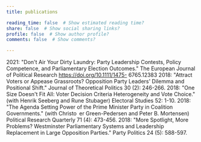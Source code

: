 ```yaml
---
title: publications

reading_time: false  # Show estimated reading time?
share: false  # Show social sharing links?
profile: false  # Show author profile?
comments: false  # Show comments?

---
```


2021: "Don't Air Your Dirty Laundry: Party Leadership Contests, Policy Competence, and Parliamentary
Election Outcomes." The European Journal of Political Research https://doi.org/10.1111/1475-
6765.12383
2018: "Attract Voters or Appease Grassroots? Opposition Party Leaders' Dilemma and Positional
Shift." Journal of Theoretical Politics 30 (2): 246-266.
2018: "One Size Doesn't Fit All: Voter Decision Criteria Heterogeneity and Vote Choice." (with
Henrik Seeberg and Rune Stubager) Electoral Studies 52: 1-10.
2018: "The Agenda Setting Power of the Prime Minister Party in Coalition Governments." (with
Christo er Green-Pedersen and Peter B. Mortensen) Political Research Quarterly 71 (4): 473-456.
2018: "More Spotlight, More Problems? Westminster Parliamentary Systems and Leadership Replacement
in Large Opposition Parties." Party Politics 24 (5): 588-597.
